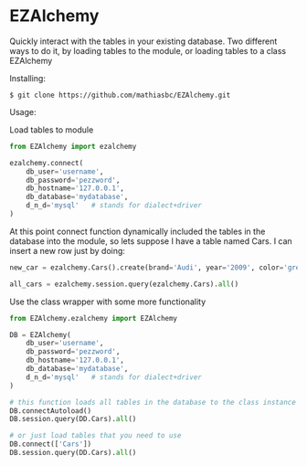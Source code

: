 EZAlchemy
=========

Quickly interact with the tables in your existing database. Two different ways to do it, by loading tables to the module, or loading tables to a class EZAlchemy

Installing:

    $ git clone https://github.com/mathiasbc/EZAlchemy.git

Usage:

Load tables to module
```python
from EZAlchemy import ezalchemy

ezalchemy.connect(
    db_user='username',
    db_password='pezzword',
    db_hostname='127.0.0.1',
    db_database='mydatabase',
    d_n_d='mysql'   # stands for dialect+driver
)
```
At this point connect function dynamically included the tables in the database into the module, so lets suppose I have a table named Cars. I can insert a new row just by doing:

```python
new_car = ezalchemy.Cars().create(brand='Audi', year='2009', color='green')

all_cars = ezalchemy.session.query(ezalchemy.Cars).all()
```

Use the class wrapper with some more functionality
```python
from EZAlchemy.ezalchemy import EZAlchemy

DB = EZAlchemy(
    db_user='username',
    db_password='pezzword',
    db_hostname='127.0.0.1',
    db_database='mydatabase',
    d_n_d='mysql'   # stands for dialect+driver
)

# this function loads all tables in the database to the class instance DB
DB.connectAutoload()
DB.session.query(DD.Cars).all()

# or just load tables that you need to use
DB.connect(['Cars'])
DB.session.query(DD.Cars).all()
```
